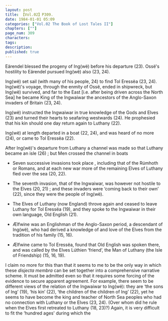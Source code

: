 ```yaml
---
layout: post
title: 【Vol.02】P309.
date: 1984-01-01 05:09
categories: ["Vol.02 The Book of Lost Tales II"]
chapters: [""]
page_num: 309
characters: 
tags: 
description: 
published: true
---
```


<p style="text-indent: 0;">
Eärendel blessed the progeny of Ing(wë) before his departure (23). Ossë's hostility to Eärendel pursued Ing(wë) also (23, 24).
</p>

Ing(wë) set sail (with many of his people, 24) to find Tol Eressëa (23, 24).
Ing(wë)'s voyage, through the enmity of Ossë, ended in shipwreck, but Ing(wë) survived, and far to the East [i.e. after being driven across the North Sea] he became King of the Ingwaiwar the ancestors of the Anglo-Saxon invaders of Britain (23, 24).

Ing(wë) instructed the Ingwaiwar in true knowledge of the Gods and Elves (23) and turned their hearts to seafaring westwards (24). He prophesied that his kin should one day return again to Luthany (22).

Ing(wë) at length departed in a boat (22, 24), and was heard of no more (24), or came to Tol Eressëa (22).

After Ing(wë)'s departure from Luthany a channel was made so that Luthany became an isle (26) ; but Men crossed the channel in boats

-   Seven successive invasions took place , including that of the Rúmhoth or Romans, and at each new war more of the remaining Elves of Luthany fled over the sea (20, 22).

-   The seventh invasion, that of the Ingwaiwar, was however not hostile to the Elves (20, 21) ; and these invaders were ‘coming back to their own’ (22), since they were the people of Ing(wë).

-   The Elves of Luthany (now England) throve again and ceased to leave Luthany for Tol Eressëa (19), and they spoke to the Ingwaiwar in their own language, Old English (21).

-   Ælfwine was an Englishman of the Anglo-Saxon period, a descendant of Ing(wë), who had derived a knowledge of and love of the Elves from the tradition of his family (15, 16).

-  Ælfwine came to Tol Eressëa, found that Old English was spoken there, and was called by the Elves Lúthien ‘friend’, the Man of Luthany (the Isle of Friendship) (15, 16, 19).

I claim no more for this than that it seems to me to be the only way in which these <I>disjecta membra</I> can be set together into a comprehensive narrative scheme. It must be admitted even so that it requires some forcing of the evidence to secure apparent agreement. For example, there seem to be different views of the relation of the Ingwaiwar to Ing(wë): they are ‘the sons of Ing’ (19), ‘his kin’ (22), ‘the children of the children of Ing’ (22), yet he seems to have become the king and teacher of North Sea peoples who had no connection with Luthany or the Elves (23, 24). (Over whom did he rule when the Elves first retreated to Luthany (18, 23)?) Again, it is very difficult to fit the ‘hundred ages' during which the

